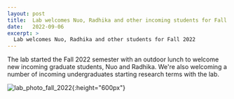 ```yaml
---
layout: post
title:  Lab welcomes Nuo, Radhika and other incoming students for Fall 2022
date:   2022-09-06
excerpt: >
  Lab welcomes Nuo, Radhika and other students for Fall 2022
---
```


The lab started the Fall 2022 semester with an outdoor lunch to welcome new incoming graduate students, Nuo and Radhika. We're also welcoming a number of incoming undergraduates starting research terms with the lab.

![lab_photo_fall_2022](/images/lab_fun/lab_photo_fall_2022.jpg "lab_photo_fall_2022"){:height="600px"}
